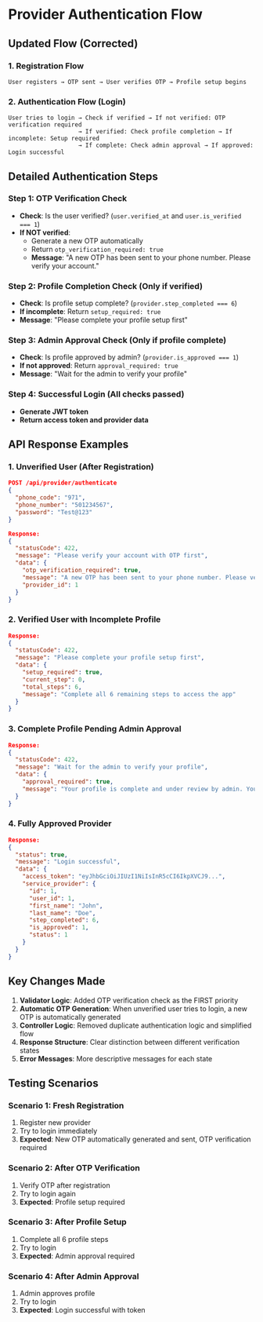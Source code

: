 # Provider Authentication Flow

## Updated Flow (Corrected)

### 1. **Registration Flow**
```
User registers → OTP sent → User verifies OTP → Profile setup begins
```

### 2. **Authentication Flow (Login)**
```
User tries to login → Check if verified → If not verified: OTP verification required
                    → If verified: Check profile completion → If incomplete: Setup required
                    → If complete: Check admin approval → If approved: Login successful
```

## Detailed Authentication Steps

### Step 1: OTP Verification Check
- **Check**: Is the user verified? (`user.verified_at` and `user.is_verified === 1`)
- **If NOT verified**: 
  - Generate a new OTP automatically
  - Return `otp_verification_required: true`
  - **Message**: "A new OTP has been sent to your phone number. Please verify your account."

### Step 2: Profile Completion Check (Only if verified)
- **Check**: Is profile setup complete? (`provider.step_completed === 6`)
- **If incomplete**: Return `setup_required: true`
- **Message**: "Please complete your profile setup first"

### Step 3: Admin Approval Check (Only if profile complete)
- **Check**: Is profile approved by admin? (`provider.is_approved === 1`)
- **If not approved**: Return `approval_required: true`
- **Message**: "Wait for the admin to verify your profile"

### Step 4: Successful Login (All checks passed)
- **Generate JWT token**
- **Return access token and provider data**

## API Response Examples

### 1. Unverified User (After Registration)
```json
POST /api/provider/authenticate
{
  "phone_code": "971",
  "phone_number": "501234567",
  "password": "Test@123"
}

Response:
{
  "statusCode": 422,
  "message": "Please verify your account with OTP first",
  "data": {
    "otp_verification_required": true,
    "message": "A new OTP has been sent to your phone number. Please verify your account.",
    "provider_id": 1
  }
}
```

### 2. Verified User with Incomplete Profile
```json
Response:
{
  "statusCode": 422,
  "message": "Please complete your profile setup first",
  "data": {
    "setup_required": true,
    "current_step": 0,
    "total_steps": 6,
    "message": "Complete all 6 remaining steps to access the app"
  }
}
```

### 3. Complete Profile Pending Admin Approval
```json
Response:
{
  "statusCode": 422,
  "message": "Wait for the admin to verify your profile",
  "data": {
    "approval_required": true,
    "message": "Your profile is complete and under review by admin. You will be notified once approved."
  }
}
```

### 4. Fully Approved Provider
```json
Response:
{
  "status": true,
  "message": "Login successful",
  "data": {
    "access_token": "eyJhbGciOiJIUzI1NiIsInR5cCI6IkpXVCJ9...",
    "service_provider": {
      "id": 1,
      "user_id": 1,
      "first_name": "John",
      "last_name": "Doe",
      "step_completed": 6,
      "is_approved": 1,
      "status": 1
    }
  }
}
```

## Key Changes Made

1. **Validator Logic**: Added OTP verification check as the FIRST priority
2. **Automatic OTP Generation**: When unverified user tries to login, a new OTP is automatically generated
3. **Controller Logic**: Removed duplicate authentication logic and simplified flow
4. **Response Structure**: Clear distinction between different verification states
5. **Error Messages**: More descriptive messages for each state

## Testing Scenarios

### Scenario 1: Fresh Registration
1. Register new provider
2. Try to login immediately
3. **Expected**: New OTP automatically generated and sent, OTP verification required

### Scenario 2: After OTP Verification
1. Verify OTP after registration
2. Try to login again
3. **Expected**: Profile setup required

### Scenario 3: After Profile Setup
1. Complete all 6 profile steps
2. Try to login
3. **Expected**: Admin approval required

### Scenario 4: After Admin Approval
1. Admin approves profile
2. Try to login
3. **Expected**: Login successful with token 